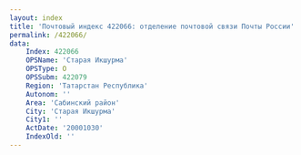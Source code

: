 ```yaml
---
layout: index
title: 'Почтовый индекс 422066: отделение почтовой связи Почты России'
permalink: /422066/
data:
    Index: 422066
    OPSName: 'Старая Икшурма'
    OPSType: О
    OPSSubm: 422079
    Region: 'Татарстан Республика'
    Autonom: ''
    Area: 'Сабинский район'
    City: 'Старая Икшурма'
    City1: ''
    ActDate: '20001030'
    IndexOld: ''
---
```

